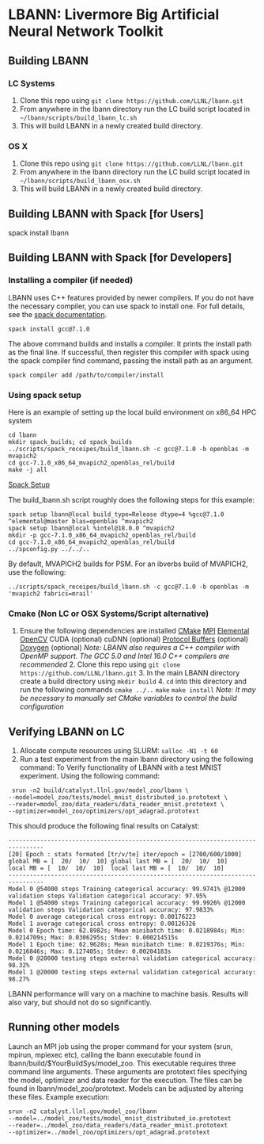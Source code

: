 # LBANN: Livermore Big Artificial Neural Network Toolkit
## Building LBANN

### LC Systems
   1. Clone this repo using `git clone https://github.com/LLNL/lbann.git`
   2. From anywhere in the lbann directory run the LC build script located in  
   `~/lbann/scripts/build_lbann_lc.sh`
   3. This will build LBANN in a newly created build directory.

### OS X
   1. Clone this repo using `git clone https://github.com/LLNL/lbann.git`
   2. From anywhere in the lbann directory run the LC build script located in  
   `~/lbann/scripts/build_lbann_osx.sh`
   3. This will build LBANN in a newly created build directory.

## Building LBANN with Spack [for Users]

   spack install lbann

## Building LBANN with Spack [for Developers]

### Installing a compiler (if needed)

LBANN uses C++ features provided by newer compilers.  If you do not have the necessary compiler, you can use spack to install one.  For full details, see the [spack documentation](http://spack.readthedocs.io/en/latest/getting_started.html#compiler-configuration).

    spack install gcc@7.1.0

The above command builds and installs a compiler.  It prints the install path as the final line.  If successful, then register this compiler with spack using the spack compiler find command, passing the install path as an argument.

    spack compiler add /path/to/compiler/install

### Using spack setup

Here is an example of setting up the local build environment on x86\_64 HPC system

    cd lbann
    mkdir spack_builds; cd spack_builds
    ../scripts/spack_receipes/build_lbann.sh -c gcc@7.1.0 -b openblas -m mvapich2
    cd gcc-7.1.0_x86_64_mvapich2_openblas_rel/build
    make -j all

[Spack Setup](http://spack.readthedocs.io/en/latest/packaging_guide.html?highlight=spack%20diy#build-system-configuration-support)

The build\_lbann.sh script roughly does the following steps for this example:

    spack setup lbann@local build_type=Release dtype=4 %gcc@7.1.0 ^elemental@master blas=openblas ^mvapich2
    spack setup lbann@local %intel@18.0.0 ^mvapich2
    mkdir -p gcc-7.1.0_x86_64_mvapich2_openblas_rel/build
    cd gcc-7.1.0_x86_64_mvapich2_openblas_rel/build
    ../spconfig.py ../../..

By default, MVAPICH2 builds for PSM.  For an ibverbs build of MVAPICH2, use the following:

    ../scripts/spack_receipes/build_lbann.sh -c gcc@7.1.0 -b openblas -m 'mvapich2 fabrics=mrail'

### Cmake (Non LC or OSX Systems/Script alternative)
   1. Ensure the following dependencies are installed
    [CMake](https://software.llnl.gov/lbann/cmake.html)
    [MPI](https://software.llnl.gov/lbann/mpi.html)
    [Elemental](https://software.llnl.gov/lbann/elemental.html)
    [OpenCV](https://software.llnl.gov/lbann/opencv.html)
    CUDA (optional)
    cuDNN (optional)
    [Protocol Buffers](https://software.llnl.gov/lbann/protobuf.html) (optional)
    [Doxygen](https://software.llnl.gov/lbann/doxygen.html) (optional)
    *Note: LBANN also requires a C++ compiler with OpenMP support. The GCC 5.0 and Intel 16.0 C++ compilers are recommended*
    2. Clone this repo using `git clone https://github.com/LLNL/lbann.git`
    3. In the main LBANN directory create a build directory using `mkdir build`
    4. `cd` into this directory and run the following commands
    `cmake ../..`
    `make`
    `make install`
    *Note: It may be necessary to manually set CMake variables to control the build configuration*

## Verifying LBANN on LC
   1. Allocate compute resources using SLURM: `salloc -N1 -t 60`
   2. Run a test experiment from the main lbann directory using the following command:
   To Verify functionality of LBANN with a test MNIST experiment. Using the following command:
 ```
  srun -n2 build/catalyst.llnl.gov/model_zoo/lbann \
--model=model_zoo/tests/model_mnist_distributed_io.prototext \
--reader=model_zoo/data_readers/data_reader_mnist.prototext \
--optimizer=model_zoo/optimizers/opt_adagrad.prototext
```
  This should produce the following final results on Catalyst:
  ```
  --------------------------------------------------------------------------------
  [20] Epoch : stats formated [tr/v/te] iter/epoch = [2700/600/1000]
  global MB = [  20/  10/  10] global last MB = [  20/  10/  10]
  local MB = [  10/  10/  10]  local last MB = [  10/  10/  10]
  --------------------------------------------------------------------------------
  Model 0 @54000 steps Training categorical accuracy: 99.9741% @12000 validation steps Validation categorical accuracy: 97.95%
  Model 1 @54000 steps Training categorical accuracy: 99.9926% @12000 validation steps Validation categorical accuracy: 97.9833%
  Model 0 average categorical cross entropy: 0.00176223
  Model 1 average categorical cross entropy: 0.00126326
  Model 0 Epoch time: 62.8982s; Mean minibatch time: 0.0218984s; Min: 0.0214709s; Max: 0.0306295s; Stdev: 0.000214515s
  Model 1 Epoch time: 62.9628s; Mean minibatch time: 0.0219376s; Min: 0.0216846s; Max: 0.127405s; Stdev: 0.00204183s
  Model 0 @20000 testing steps external validation categorical accuracy: 98.32%
  Model 1 @20000 testing steps external validation categorical accuracy: 98.27%
``` 
  LBANN performance will vary on a machine to machine basis. Results will also vary, but should not do so significantly. 

## Running other models
Launch an MPI job using the proper command for your system (srun, mpirun, mpiexec etc), calling the lbann executable found in lbann/build/$YourBuildSys/model_zoo. This executable requires three command line arguments. These arguments are prototext files specifying the model, optimizer and data reader for the execution. The files can be found in lbann/model_zoo/prototext. Models can be adjusted by altering these files. Example execution:
```
srun -n2 catalyst.llnl.gov/model_zoo/lbann
--model=../model_zoo/tests/model_mnist_distributed_io.prototext
--reader=../model_zoo/data_readers/data_reader_mnist.prototext
--optimizer=../model_zoo/optimizers/opt_adagrad.prototext
```

